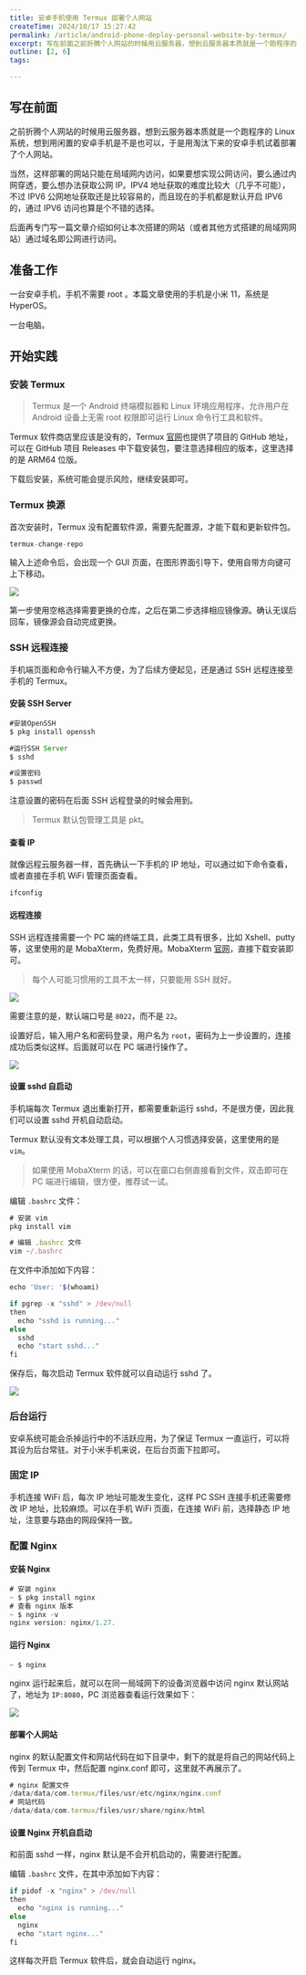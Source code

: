```yaml
---
title: 安卓手机使用 Termux 部署个人网站
createTime: 2024/10/17 15:27:42
permalink: /article/android-phone-deploy-personal-website-by-termux/
excerpt: 写在前面之前折腾个人网站的时候用云服务器，想到云服务器本质就是一个跑程序的 Linux 系统，想到用闲置的安卓手机是不是也可以，于是用淘汰下来的安卓手机试着部署了个人网站。当然，这样部署的网站只能在局域网内访问，如果要想实现公网访问，要么通过内网穿透，要么想办法获取公网 IP。IPV4 地址获...
outline: [2, 6]
tags:

---
```

## 写在前面
之前折腾个人网站的时候用云服务器，想到云服务器本质就是一个跑程序的 Linux 系统，想到用闲置的安卓手机是不是也可以，于是用淘汰下来的安卓手机试着部署了个人网站。

当然，这样部署的网站只能在局域网内访问，如果要想实现公网访问，要么通过内网穿透，要么想办法获取公网 IP。IPV4 地址获取的难度比较大（几乎不可能），不过 IPV6 公网地址获取还是比较容易的，而且现在的手机都是默认开启 IPV6 的，通过 IPV6 访问也算是个不错的选择。

后面再专门写一篇文章介绍如何让本次搭建的网站（或者其他方式搭建的局域网网站）通过域名即公网进行访问。

## 准备工作
一台安卓手机，手机不需要 root 。本篇文章使用的手机是小米 11，系统是 HyperOS。

一台电脑。

## 开始实践
### 安装 Termux
> Termux 是一个 Android 终端模拟器和 Linux 环境应用程序，允许用户在 Android 设备上无需 root 权限即可运行 Linux 命令行工具和软件。
>

Termux 软件商店里应该是没有的，Termux [官网](https://termux.dev/cn/)也提供了项目的 GitHub 地址，可以在 GitHub 项目 Releases 中下载安装包，要注意选择相应的版本，这里选择的是 ARM64 位版。

下载后安装，系统可能会提示风险，继续安装即可。

### Termux 换源
首次安装时，Termux 没有配置软件源，需要先配置源，才能下载和更新软件包。

```javascript
termux-change-repo
```

输入上述命令后，会出现一个 GUI 页面，在图形界面引导下，使用自带方向键可上下移动。

![](../.vuepress/public/images/1729268248561-7b082811-4b2c-4bee-9c19-99b26f37da22.png)

第一步使用空格选择需要更换的仓库，之后在第二步选择相应镜像源。确认无误后回车，镜像源会自动完成更换。

### SSH 远程连接
手机端页面和命令行输入不方便，为了后续方便起见，还是通过 SSH 远程连接至手机的 Termux。

#### 安装 SSH Server
```javascript
#安装OpenSSH
$ pkg install openssh

#运行SSH Server
$ sshd

#设置密码
$ passwd 
```

注意设置的密码在后面 SSH 远程登录的时候会用到。

> Termux 默认包管理工具是 pkt。
>

#### 查看 IP
就像远程云服务器一样，首先确认一下手机的 IP 地址，可以通过如下命令查看，或者直接在手机 WiFi 管理页面查看。

```javascript
ifconfig
```

#### 远程连接
SSH 远程连接需要一个 PC 端的终端工具，此类工具有很多，比如 Xshell、putty 等，这里使用的是 MobaXterm，免费好用。MobaXterm [官网](https://mobaxterm.mobatek.net/)，直接下载安装即可。

> 每个人可能习惯用的工具不太一样，只要能用 SSH 就好。
>

![](../.vuepress/public/images/1729264497209-f3070861-7d04-4e79-8493-2c38d600dbce.png)

需要注意的是，默认端口号是 `8022`，而不是 `22`。

设置好后，输入用户名和密码登录，用户名为 `root`，密码为上一步设置的，连接成功后类似这样。后面就可以在 PC 端进行操作了。

![](../.vuepress/public/images/1729264759670-987fb29f-8d53-4fc3-8c68-08743c653f97.png)

#### 设置 sshd 自启动
手机端每次 Termux 退出重新打开，都需要重新运行 sshd，不是很方便，因此我们可以设置 sshd 开机自动启动。

Termux 默认没有文本处理工具，可以根据个人习惯选择安装，这里使用的是 `vim`。

> 如果使用 MobaXterm 的话，可以在窗口右侧直接看到文件，双击即可在 PC 端进行编辑，很方便，推荐试一试。
>

编辑 `.bashrc` 文件：

```javascript
# 安装 vim
pkg install vim

# 编辑 .bashrc 文件
vim ~/.bashrc
```

在文件中添加如下内容：

```javascript
echo 'User: '$(whoami)

if pgrep -x "sshd" > /dev/null
then
  echo "sshd is running..."
else
  sshd
  echo "start sshd..."
fi
```

保存后，每次启动 Termux 软件就可以自动运行 sshd 了。

![](../.vuepress/public/images/1729268287805-94bf8de0-cffb-41a9-87c2-d01b92bb9fb6.png)

### 后台运行
安卓系统可能会杀掉运行中的不活跃应用，为了保证 Termux 一直运行，可以将其设为后台常驻。对于小米手机来说，在后台页面下拉即可。

### 固定 IP
手机连接 WiFi 后，每次 IP 地址可能发生变化，这样 PC SSH 连接手机还需要修改 IP 地址，比较麻烦。可以在手机 WiFi 页面，在连接 WiFi 前，选择静态 IP 地址，注意要与路由的网段保持一致。

### 配置 Nginx
#### 安装 Nginx
```javascript
# 安装 nginx
~ $ pkg install nginx
# 查看 nginx 版本
~ $ nginx -v
nginx version: nginx/1.27.
```

#### 运行 Nginx
```javascript
~ $ nginx
```

nginx 运行起来后，就可以在同一局域网下的设备浏览器中访问 nginx 默认网站了，地址为 `IP:8080`，PC 浏览器查看运行效果如下：

![](../.vuepress/public/images/1729266557089-6557cc84-f731-488e-8038-5510bf3731a6.png)

#### 部署个人网站
nginx 的默认配置文件和网站代码在如下目录中，剩下的就是将自己的网站代码上传到 Termux 中，然后配置 nginx.conf 即可，这里就不再展示了。

```javascript
# nginx 配置文件
/data/data/com.termux/files/usr/etc/nginx/nginx.conf
# 网站代码
/data/data/com.termux/files/usr/share/nginx/html
```

#### 设置 Nginx 开机自启动
和前面 sshd 一样，nginx 默认是不会开机启动的，需要进行配置。

编辑 `.bashrc` 文件，在其中添加如下内容：

```javascript
if pidof -x "nginx" > /dev/null
then
  echo "nginx is running..."
else
  nginx
  echo "start nginx..."
fi
```

这样每次开启 Termux 软件后，就会自动运行 nginx。

